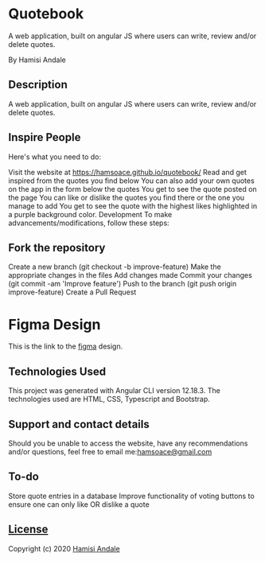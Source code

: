 # Quotebook

A web application, built on angular JS where users can write, review and/or delete quotes.

By Hamisi Andale

## Description

A web application, built on angular JS where users can write, review and/or delete quotes.

## Inspire People

Here's what you need to do:

Visit the website at https://hamsoace.github.io/quotebook/
Read and get inspired from the quotes you find below
You can also add your own quotes on the app in the form below the quotes
You get to see the quote posted on the page
You can like or dislike the quotes you find there or the one you manage to add
You get to see the quote with the highest likes highlighted in a purple background color.
Development
To make advancements/modifications, follow these steps:

## Fork the repository

Create a new branch (git checkout -b improve-feature)
Make the appropriate changes in the files
Add changes made
Commit your changes (git commit -am 'Improve feature')
Push to the branch (git push origin improve-feature)
Create a Pull Request

# Figma Design
This is the link to the [figma](https://www.figma.com/file/JEOYeORNHRKyYNdNvlbuCC/Untitled) design.

## Technologies Used
This project was generated with Angular CLI version 12.18.3. The technologies used are HTML, CSS, Typescript and Bootstrap.

## Support and contact details
Should you be unable to access the website, have any recommendations and/or questions, feel free to email me:hamsoace@gmail.com

## To-do
Store quote entries in a database
Improve functionality of voting buttons to ensure one can only like OR dislike a quote


## [License](https://github.com/hamsoace/quotebook/master/LICENSE)

Copyright (c) 2020 [Hamisi Andale](https://github.com/hamsoace)



